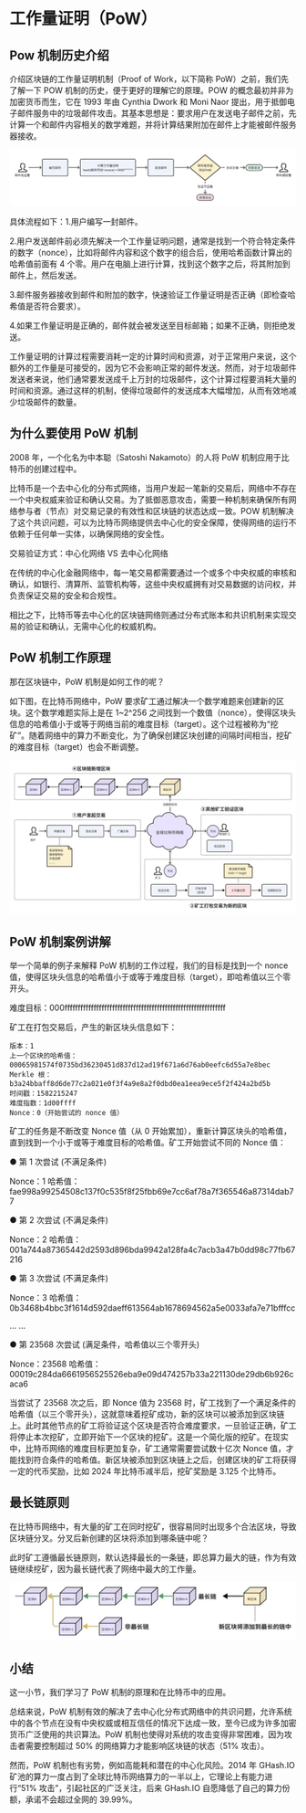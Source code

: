 # 工作量证明（PoW）

## Pow 机制历史介绍

介绍区块链的工作量证明机制（Proof of Work，以下简称 PoW）之前，我们先了解一下 POW 机制的历史，便于更好的理解它的原理。POW 的概念最初并非为加密货币而生，它在 1993 年由 Cynthia Dwork 和 Moni Naor 提出，用于抵御电子邮件服务中的垃圾邮件攻击。其基本思想是：要求用户在发送电子邮件之前，先计算一个和邮件内容相关的数学难题，并将计算结果附加在邮件上才能被邮件服务器接收。

![](./assets/pow.webp)

具体流程如下：1.用户编写一封邮件。

2.用户发送邮件前必须先解决一个工作量证明问题，通常是找到一个符合特定条件的数字（nonce），比如将邮件内容和这个数字的组合后，使用哈希函数计算出的哈希值前面有 4 个零。用户在电脑上进行计算，找到这个数字之后，将其附加到邮件上，然后发送。

3.邮件服务器接收到邮件和附加的数字，快速验证工作量证明是否正确（即检查哈希值是否符合要求）。

4.如果工作量证明是正确的，邮件就会被发送至目标邮箱；如果不正确，则拒绝发送。

工作量证明的计算过程需要消耗一定的计算时间和资源，对于正常用户来说，这个额外的工作量是可接受的，因为它不会影响正常的邮件发送。然而，对于垃圾邮件发送者来说，他们通常要发送成千上万封的垃圾邮件，这个计算过程要消耗大量的时间和资源。通过这样的机制，使得垃圾邮件的发送成本大幅增加，从而有效地减少垃圾邮件的数量。

## 为什么要使用 PoW 机制

2008 年，一个化名为中本聪（Satoshi Nakamoto）的人将 PoW 机制应用于比特币的创建过程中。

比特币是一个去中心化的分布式网络，当用户发起一笔新的交易后，网络中不存在一个中央权威来验证和确认交易。为了抵御恶意攻击，需要一种机制来确保所有网络参与者（节点）对交易记录的有效性和区块链的状态达成一致。POW 机制解决了这个共识问题，可以为比特币网络提供去中心化的安全保障，使得网络的运行不依赖于任何单一实体，以确保网络的安全性。

交易验证方式：中心化网络 VS 去中心化网络

在传统的中心化金融网络中，每一笔交易都需要通过一个或多个中央权威的审核和确认，如银行、清算所、监管机构等，这些中央权威拥有对交易数据的访问权，并负责保证交易的安全和合规性。

相比之下，比特币等去中心化的区块链网络则通过分布式账本和共识机制来实现交易的验证和确认，无需中心化的权威机构。

## PoW 机制工作原理

那在区块链中，PoW 机制是如何工作的呢？

如下图，在比特币网络中，PoW 要求矿工通过解决一个数学难题来创建新的区块。这个数学难题实际上是在 1~2^256 之间找到一个数值（nonce），使得区块头信息的哈希值小于或等于网络当前的难度目标（target）。这个过程被称为“挖矿”。随着网络中的算力不断变化，为了确保创建区块创建的间隔时间相当，挖矿的难度目标（target）也会不断调整。

![](./assets/pow-2.webp)

## PoW 机制案例讲解

举一个简单的例子来解释 PoW 机制的工作过程，我们的目标是找到一个 nonce 值，使得区块头信息的哈希值小于或等于难度目标（target），即哈希值以三个零开头。

难度目标：000fffffffffffffffffffffffffffffffffffffffffffffffffffffffffffff

矿工在打包交易后，产生的新区块头信息如下：

```
版本：1
上一个区块的哈希值：00065981574f0735bd36230451d837d12ad19f671a6d76ab0eefc6d55a7e8bec
Merkle 根：b3a24bbaff8d6de77c2a021e0f3f4a9e8a2f0dbd0ea1eea9ece5f2f424a2bd5b
时间戳：1582215247
难度指数：1d00ffff
Nonce：0（开始尝试的 nonce 值）
```

矿工的任务是不断改变 Nonce 值（从 0 开始累加），重新计算区块头的哈希值，直到找到一个小于或等于难度目标的哈希值。矿工开始尝试不同的 Nonce 值：

● 第 1 次尝试 (不满足条件)

Nonce：1 哈希值：fae998a99254508c137f0c535f8f25fbb69e7cc6af78a7f365546a87314dab77

● 第 2 次尝试 (不满足条件)

Nonce：2 哈希值：001a744a87365442d2593d896bda9942a128fa4c7acb3a47b0dd98c77fb67216

● 第 3 次尝试 (不满足条件)

Nonce：3 哈希值：0b3468b4bbc3f1614d592daeff613564ab1678694562a5e0033afa7e71bfffcc

… …

● 第 23568 次尝试 (满足条件，哈希值以三个零开头)

Nonce：23568 哈希值：00019c284da6661956525526eba9e09d474257b33a221130de29db6b926caca6

当尝试了 23568 次之后，即 Nonce 值为 23568 时，矿工找到了一个满足条件的哈希值（以三个零开头），这就意味着挖矿成功，新的区块可以被添加到区块链上。此时其他节点的矿工将验证这个区块是否符合难度要求，一旦验证正确，矿工将停止本次挖矿，立即开始下一个区块的挖矿。这是一个简化版的挖矿。在现实中，比特币网络的难度目标更加复杂，矿工通常需要尝试数十亿次 Nonce 值，才能找到符合条件的哈希值。新区块被添加到区块链上之后，创建区块的矿工将获得一定的代币奖励，比如 2024 年比特币减半后，挖矿奖励是 3.125 个比特币。

## 最长链原则

在比特币网络中，有大量的矿工在同时挖矿，很容易同时出现多个合法区块，导致区块链分叉。分叉后新创建的区块将添加到哪条链中呢？

此时矿工遵循最长链原则，默认选择最长的一条链，即总算力最大的链，作为有效链继续挖矿，因为最长链代表了网络中最大的工作量。

![](./assets/pow-3.webp)

## 小结

这一小节，我们学习了 PoW 机制的原理和在比特币中的应用。

总结来说，PoW 机制有效的解决了去中心化分布式网络中的共识问题，允许系统中的各个节点在没有中央权威或相互信任的情况下达成一致，至今已成为许多加密货币广泛使用的共识算法。PoW 机制也使得对系统的攻击变得非常困难，因为攻击者需要控制超过 50% 的网络算力才能影响区块链的状态（51% 攻击）。

然而，PoW 机制也有劣势，例如高能耗和潜在的中心化风险。2014 年 GHash.IO 矿池的算力一度占到了全球比特币网络算力的一半以上，它理论上有能力进行“51% 攻击”，引起社区的广泛关注，后来 GHash.IO 自愿降低了自己的算力份额，承诺不会超过全网的 39.99%。
